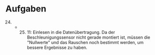 <h1>Aufgaben</h1>

24. - 25. 11:
Einlesen in die Datenübertragung.
Da der Beschleunigungssensor nicht gerade montiert ist, müssen die "Nullwerte" und das Rauschen noch bestimmt werden, um bessere Ergebnisse zu haben.

